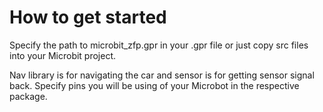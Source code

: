 How to get started
==================

Specify the path to microbit_zfp.gpr in your .gpr file or  just copy src files into your Microbit project.

Nav library is for navigating the car and sensor is for getting sensor signal back. Specify pins you will be using of your Microbot in the respective package.

